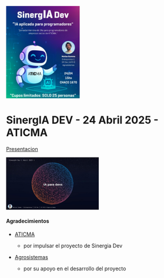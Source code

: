 <img src="image-1.png" width="200">

# SinergIA DEV - 24 Abril 2025 - ATICMA

[Presentacion](https://github.com/sinergiadev/ABRIL-2025/raw/main/presentacion/GenAI%20for%20Developers.pdf)

<img src="image.png" width="50%">

#### Agradecimientos

- [ATICMA](https://aticma.org.ar)
  - por impulsar el proyecto de Sinergia Dev

- [Agrosistemas](https://agrosistemas.com.ar/)
  - por su apoyo en el desarrollo del proyecto